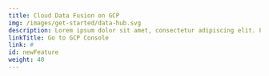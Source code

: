 ```yaml
---
title: Cloud Data Fusion on GCP
img: /images/get-started/data-hub.svg
description: Lorem ipsum dolor sit amet, consectetur adipiscing elit. Proin
linkTitle: Go to GCP Console
link: #
id: newFeature
weight: 40
---
```

